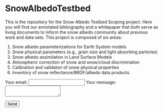 # SnowAlbedoTestbed
This is the repository for the Snow Albedo Testbed Scoping project. Here you will find our annotated bibliography and a whitepaper that both serve as living documents to inform the snow albedo community about previous work and data sets.
This project is composed of six areas:
1. Snow albedo parameterizations for Earth System models
2. Snow physical parameters (e.g., grain size and light absorbing particles)
3. Snow albedo assimilation in Land Surface Models
4. Atmospheric correction of snow and snow/cloud discrimination
5. Calibration and validaton of snow physical properties
6. Inventory of snow reflectance/BRDF/albedo data products

<body>
 <form
       method="POST"
       action="https://formspree.io/f/meqvrzjq"
 > 
   <label>
    Your email:
    <input type="email" name="_replyto">
  </label>
  <label>
    Your message:
    <textarea name="message"></textarea>
  </label>

  <!-- your other form fields go here -->

  <button type="submit">Send</button>
 </form>
</body>
